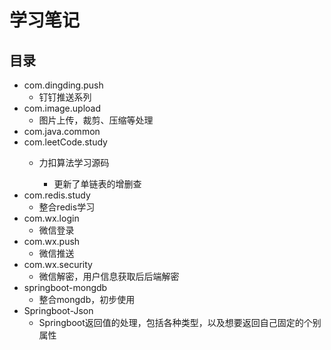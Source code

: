 # 学习笔记
## 目录
- com.dingding.push
  + 钉钉推送系列
- com.image.upload
  + 图片上传，裁剪、压缩等处理
- com.java.common
- com.leetCode.study
  + 力扣算法学习源码
  
    + 更新了单链表的增删查
- com.redis.study
  + 整合redis学习
- com.wx.login
  + 微信登录
- com.wx.push
  + 微信推送
- com.wx.security
  + 微信解密，用户信息获取后后端解密
- springboot-mongdb
  + 整合mongdb，初步使用
- Springboot-Json
  + Springboot返回值的处理，包括各种类型，以及想要返回自己固定的个别属性
